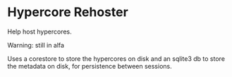 # Hypercore Rehoster

Help host hypercores.

Warning: still in alfa

Uses a corestore to store the hypercores on disk
and an sqlite3 db to store the metadata on disk,
for persistence between sessions.